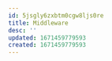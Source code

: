```yaml
---
id: 5jsgly6zxbtm0cgw8ljs0re
title: Middleware
desc: ''
updated: 1671459779593
created: 1671459779593
---
```


